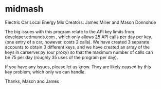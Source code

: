 # midmash

Electric Car Local Energy Mix
Creators: James Miller and Mason Donnohue

The big issues with this program relate to the API key limits from developer.edmunds.com , which only allows 25 API calls per day per key.
(one entry of a car, however, costs 2 calls). We have created 3 separate accounts to obtain 3 different keys, and we have created an array of the keys in carserver.py (our proxy)
so that the maximum number of calls can be 75 per day (roughly 35 uses of the program per day). 

If you have any issues, please let us know. They are likely caused by this key problem, which only we can handle.

Thanks,
Mason and James
